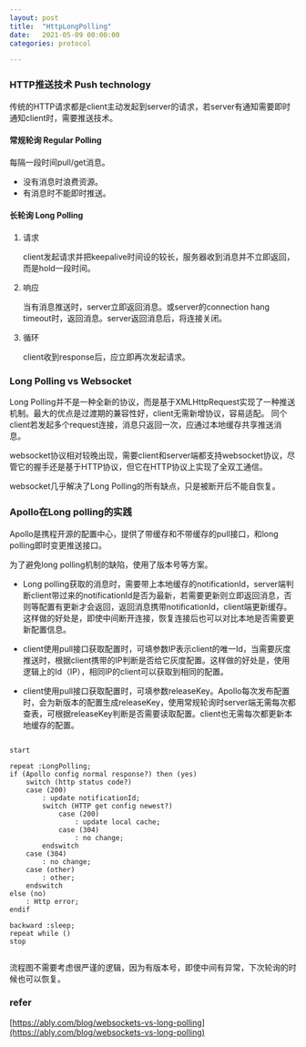 ```yaml
---
layout: post
title:  "HttpLongPolling"
date:   2021-05-09 00:00:00
categories: protocol

---
```



### HTTP推送技术 Push technology 

传统的HTTP请求都是client主动发起到server的请求，若server有通知需要即时通知client时，需要推送技术。

#### 常规轮询 Regular Polling

每隔一段时间pull/get消息。

* 没有消息时浪费资源。
* 有消息时不能即时推送。

#### 长轮询 Long Polling

1. 请求
   
   client发起请求并把keepalive时间设的较长，服务器收到消息并不立即返回，而是hold一段时间。

2. 响应
   
   当有消息推送时，server立即返回消息。或server的connection hang timeout时，返回消息。server返回消息后，将连接关闭。

3. 循环
   
    client收到response后，应立即再次发起请求。

### Long Polling vs Websocket

Long Polling并不是一种全新的协议，而是基于XMLHttpRequest实现了一种推送机制。最大的优点是过渡期的兼容性好，client无需新增协议，容易适配。
同个client若发起多个request连接，消息只返回一次，应通过本地缓存共享推送消息。

websocket协议相对较晚出现，需要client和server端都支持websocket协议，尽管它的握手还是基于HTTP协议，但它在HTTP协议上实现了全双工通信。

websocket几乎解决了Long Polling的所有缺点，只是被断开后不能自恢复。


### Apollo在Long polling的实践

Apollo是携程开源的配置中心，提供了带缓存和不带缓存的pull接口，和long polling即时变更推送接口。

为了避免long polling机制的缺陷，使用了版本号等方案。

* Long polling获取的消息时，需要带上本地缓存的notificationId，server端判断client带过来的notificationId是否为最新，若需要更新则立即返回消息，否则等配置有更新才会返回，返回消息携带notificationId，client端更新缓存。这样做的好处是，即使中间断开连接，恢复连接后也可以对比本地是否需要更新配置信息。

* client使用pull接口获取配置时，可填参数IP表示client的唯一Id，当需要灰度推送时，根据client携带的IP判断是否给它灰度配置。这样做的好处是，使用逻辑上的Id（IP），相同IP的client可以获取到相同的配置。

* client使用pull接口获取配置时，可填参数releaseKey。Apollo每次发布配置时，会为新版本的配置生成releaseKey，使用常规轮询时server端无需每次都查表，可根据releaseKey判断是否需要读取配置。client也无需每次都更新本地缓存的配置。


``` plantuml

start 

repeat :LongPolling;
if (Apollo config normal response?) then (yes)
    switch (http status code?) 
    case (200)
        : update notificationId;
        switch (HTTP get config newest?)
            case (200)
                : update local cache;
            case (304)
                : no change;
        endswitch
    case (304)
        : no change;
    case (other)
        : other;
    endswitch
else (no)
    : Http error;
endif

backward :sleep;
repeat while ()
stop


```

流程图不需要考虑很严谨的逻辑，因为有版本号，即使中间有异常，下次轮询的时候也可以恢复。


### refer

[https://ably.com/blog/websockets-vs-long-polling](https://ably.com/blog/websockets-vs-long-polling)

